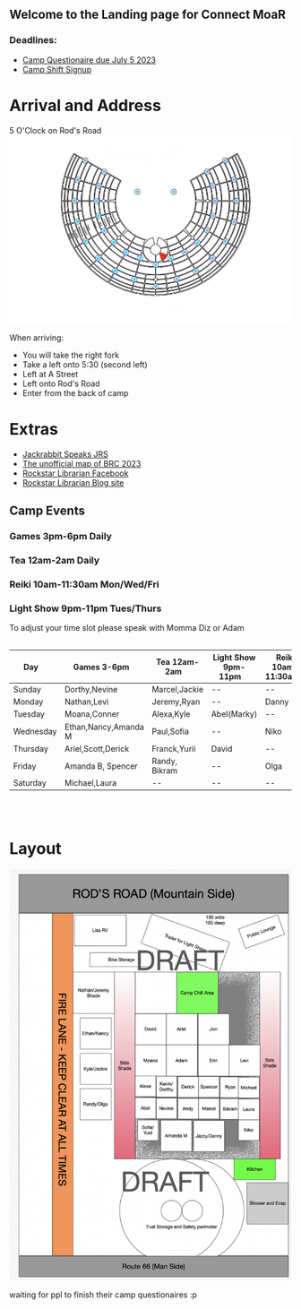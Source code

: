 ## Welcome to the Landing page for Connect MoaR

### Deadlines:
* [Camp Questionaire due July 5 2023](https://forms.gle/XLcBT425rB7dYvuY9)
* [Camp Shift Signup](https://forms.gle/iryLB4qWp74a2Xij8)

# Arrival and Address
5 O'Clock on Rod's Road
<img src="./images/Camp_rough_location.jpg">

When arriving: 
* You will take the right fork
* Take a left onto 5:30 (second left)
* Left at A Street
* Left onto Rod's Road
* Enter from the back of camp


# Extras
* [Jackrabbit Speaks JRS](https://burningman.org/news/jrs/)
* [The unofficial map of BRC 2023](https://www.unofficialbrcmap.com/)
* [Rockstar Librarian Facebook](https://www.facebook.com/rockstarlibrarianpage/)
* [Rockstar Librarian Blog site](https://www.rockstarlibrarian.com/)



## Camp Events
### Games  3pm-6pm Daily
### Tea  12am-2am Daily
### Reiki  10am-11:30am  Mon/Wed/Fri
### Light Show  9pm-11pm Tues/Thurs

To adjust your time slot please speak with Momma Diz or Adam<br/><br/>

| Day &nbsp;&nbsp;&nbsp;| Games 3-6pm&nbsp;&nbsp;&nbsp; | Tea 12am-2am&nbsp;&nbsp;&nbsp;&nbsp; | Light Show 9pm-11pm&nbsp;&nbsp;&nbsp;&nbsp; | Reiki 10am-11:30am&nbsp;&nbsp;&nbsp; |
| --- | --- | --- | --- | --- |
|Sunday|Dorthy,Nevine|Marcel,Jackie|--|--|
|Monday|Nathan,Levi|Jeremy,Ryan|--|Danny|
|Tuesday|Moana,Conner|Alexa,Kyle|Abel(Marky)|--|
|Wednesday|Ethan,Nancy,Amanda M|Paul,Sofia|--|Niko|
|Thursday|Ariel,Scott,Derick|Franck,Yurii|David|--|
|Friday|Amanda B, Spencer|Randy, Bikram|--|Olga|
|Saturday|Michael,Laura|--|--|--|

<br/><br/>
# Layout


<img src="images/camp-layout-2023.png" alt="Camp Layout" />

waiting for ppl to finish their camp questionaires  :p
